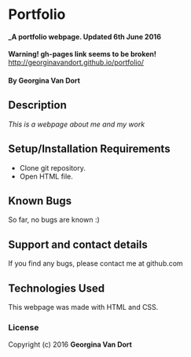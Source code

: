 # Portfolio

#### _A portfolio webpage. Updated 6th June 2016

**Warning! gh-pages link seems to be broken!**
http://georginavandort.github.io/portfolio/

#### By **Georgina Van Dort**

## Description

_This is a webpage about me and my work_

## Setup/Installation Requirements

* Clone git repository.
* Open HTML file.

## Known Bugs



So far, no bugs are known :)

## Support and contact details

If you find any bugs, please contact me at github.com

## Technologies Used

This webpage was made with HTML and CSS.

### License

Copyright (c) 2016 **Georgina Van Dort**
